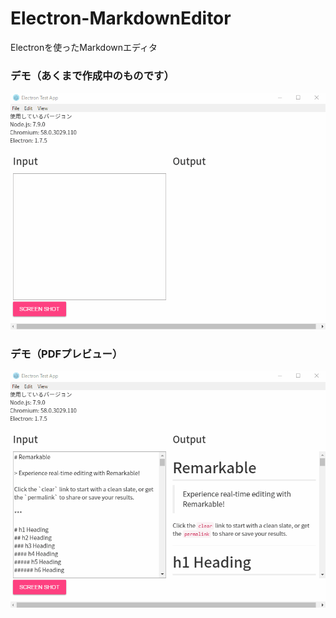 # Electron-MarkdownEditor
Electronを使ったMarkdownエディタ

### デモ（あくまで作成中のものです）
![](testImg.gif)

### デモ（PDFプレビュー）
![](testImg-PDF.gif)